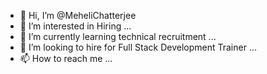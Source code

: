 - 👋 Hi, I’m @MeheliChatterjee
- 👀 I’m interested in Hiring ...
- 🌱 I’m currently learning technical recruitment  ...
- 💞️ I’m looking to hire for Full Stack Development Trainer ...
- 📫 How to reach me ...

<!---
MeheliChatterjee/MeheliChatterjee is a ✨ special ✨ repository because its `README.md` (this file) appears on your GitHub profile.
You can click the Preview link to take a look at your changes.
--->
